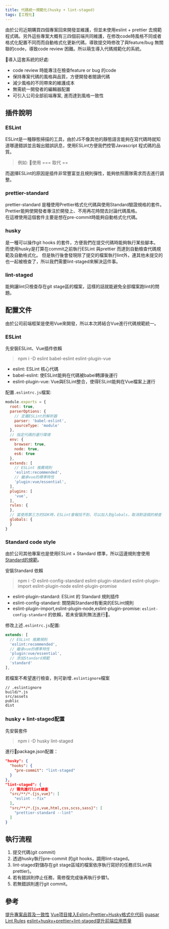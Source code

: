 ```yaml
---
title: 代碼統一規範化(husky + lint-staged)
tags: [工程化]
---
```


由於公司近期購買四個專案回來開發並維護，但並未使用eslint + prettier 去規範程式碼。另外這些專案大概有三四個前端共同維護，在修改code時風格不同或者格式化配置不同而而自動格式化更新代碼，導致提交時修改了與feature/bug 無關聯的code，導致code review 困難。所以萌生導入代碼規範化的系統。  

導入這套系統的好處:
- code review 時能專注在檢查feature or bug 的code
- 保持專案代碼的風格與品質，方便開發者閱讀代碼
- 減少風格的不同帶來的維護成本
- 無需統一開發者的編輯器配置
- 可引入公司全部前端專案, 進而達到風格一致性


## 插件說明
### ESLint
ESLint是一種靜態掃描的工具，由於JS不像其他的靜態語言能夠在寫代碼時就知道哪邊錯誤並且報出錯誤訊息，使用ESLint方便我們控管Javascript 程式碼的品質。
 > 例如: 使用 === 取代 ==    

而選擇ESLint的原因是插件非常豐富並且規則彈性，能夠依照團隊需求而去進行調整。  

### prettier-standard
prettier-standard 是種使用Prettier格式化代碼與使用Standard驗證規格的套件。
Prettier能夠使開發者專注於開發上、不用再花時間去討論代碼風格。  
在這裡使用這個套件主要是想在pre-commit時能夠自動格式化代碼。

### husky
是一種可以操作git hooks 的套件，方便我們在提交代碼時能夠執行某些腳本。    
而使用husky是打算在commit之前執行ESLint 與prettier 而達到自動檢查代碼規範及自動格式化。
但是執行後會發現除了提交的檔案執行lint外，連其他未提交的也一起被檢查了，所以我們需要lint-staged來解決這件事。  
### lint-staged
能夠讓lint只檢查存在git stage區的檔案，這樣的話就能避免全部檔案跑lint的問題。

## 配置文件
由於公司前端框架是使用Vue來開發，所以本次將結合Vue進行代碼規範統一。

### ESLint 
先安裝ESLint、Vue插件依賴
> npm i -D eslint babel-eslint eslint-plugin-vue 

- eslint: ESLint 核心代碼
- babel-eslint: 使ESLint能夠在代碼被babel轉譯後運行
- eslint-plugin-vue: Vue與ESLint整合，使得ESLint能夠在Vue檔案上運行

配置`.eslintrc.js`檔案:
```js
module.exports = {
  root: true,
  parserOptions: {
    // 定義ESLint的解析器
    parser: 'babel-eslint',
    sourceType: 'module'
  },
  // 指定代碼的運行環境
  env: {
    browser: true,
    node: true,
    es6: true
  },
  extends: [
    // ESLint 推薦規則
    'eslint:recommended',
    // 繼承vue的標準特性
    'plugin:vue/essential',
  ],
  plugins: [
    'vue',
  ],
  rules: {
  },
  // 當使用第三方的SDK時，ESLint會報找不到，可以加入到globals，取消對這個的檢查
  globals: {
  }
}
```

### Standard code style
由於公司其他專案也是使用ESLint + Standard 標準，所以這邊規則會使用[Standard的規範](https://standardjs.com/rules-zhtw.html)。

安裝Standard 依賴
> npm i -D eslint-config-standard eslint-plugin-standard eslint-plugin-import eslint-plugin-node eslint-plugin-promise

- eslint-plugin-standard: ESLint 的 Standard 規則插件
- eslint-config-standard: 關閉與Standard有衝突的ESLint規則
- eslint-plugin-import,eslint-plugin-node,eslint-plugin-promise: `eslint-config-standard` 的依賴，若未安裝則無法進行。  

修改上述`.eslintrc.js`配置:
```js
extends: [
  // ESLint 推薦規則
  'eslint:recommended',
  // 繼承vue的標準特性
  'plugin:vue/essential',
  // 添加Standard規範
  'standard'
],
```

若檔案不希望進行檢查，則可新增`.eslintignore`檔案
```
// .eslintignore
build/*.js
src/assets
public
dist
```
### husky + lint-staged配置
先安裝套件
> npm i -D husky lint-staged

進行package.json配置：
```json
"husky": {
  "hooks": {
    "pre-commit": "lint-staged"
  }
},
"lint-staged": {
  // 需先進行lint檢查
  "src/**/*.{js,vue}": [
    "eslint --fix"
  ],
  "src/**/*.{js,vue,html,css,scss,sass}": [
    "prettier-standard --lint"
  ]
}
```


## 執行流程
 1. 提交代碼(git commit) 
 2. 透過husky執行pre-commit 的git hooks，調用lint-staged。
 3. lint-staged對儲存在git stage區域的檔案依序執行寫好的任務(ESLint與prettier)。
 4. 若有錯誤則停止任務，需修復完成後再執行步驟1。
 5. 若無錯誤則進行git commit。
 
## 參考
[提升專案品質及一致性](https://medium.com/@danielhu95/set-up-eslint-pipeline-zh-tw-990d7d9eb68e)
[Vue项目接入Eslint+Prettier+Husky格式化代码](https://zhuanlan.zhihu.com/p/159729783)
[quasar Lint Rules](https://quasar.dev/quasar-cli/linter#Lint-Rules)
[eslint+husky+prettier+lint-staged提升前端应用质量](https://juejin.cn/post/6844903778227847181#heading-5)